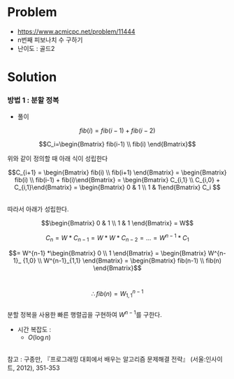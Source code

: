 # Problem
* https://www.acmicpc.net/problem/11444
* n번째 피보나치 수 구하기
* 난이도 : 골드2

# Solution

### 방법 1 : 분할 정복
* 풀이

$$fib(i)=fib(i-1)+fib(i-2)$$   

$$C_i=\begin{Bmatrix} fib(i-1) \\ 
fib(i) \end{Bmatrix}$$   

위와 같이 정의할 때 아래 식이 성립한다   

$$C_{i+1} = \begin{Bmatrix} fib(i) \\ 
fib(i+1) \end{Bmatrix} = \begin{Bmatrix} fib(i) \\ 
fib(i-1) + fib(i)\end{Bmatrix} = \begin{Bmatrix} C_{i,1} \\ 
C_{i,0} + C_{i,1}\end{Bmatrix} = \begin{Bmatrix} 0 & 1 \\ 
1 & 1\end{Bmatrix} C_i $$   

&nbsp;   
따라서 아래가 성립한다.   


$$\begin{Bmatrix} 0 & 1 \\ 
1 & 1 \end{Bmatrix} = W$$   

$$C_n=W* C_{n-1}=W* W*C_{n-2}=...=W^{n-1}*C_1$$

$$= W^{n-1} *\begin{Bmatrix} 0 \\ 
1 \end{Bmatrix} = \begin{Bmatrix} W^{n-1}_ {1,0} \\ 
W^{n-1}_{1,1} \end{Bmatrix} = \begin{Bmatrix} fib(n-1) \\ 
fib(n) \end{Bmatrix}$$   

&nbsp;   
$$\therefore fib(n) = W^{n-1}_{1,1}$$
&nbsp;   
분할 정복을 사용한 빠른 행렬곱을 구현하여 $W^{n-1}$를 구한다.

* 시간 복잡도 :
  * $O(\log n)$
<br></br>

참고 : 구종만, 『프로그래밍 대회에서 배우는 알고리즘 문제해결 전략』 (서울:인사이트, 2012), 351-353
